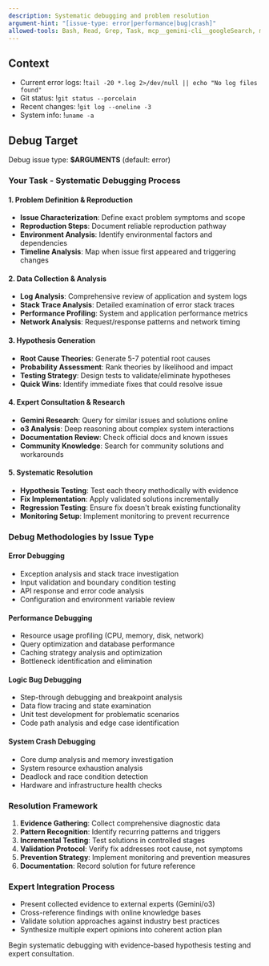 ```yaml
---
description: Systematic debugging and problem resolution
argument-hint: "[issue-type: error|performance|bug|crash]"
allowed-tools: Bash, Read, Grep, Task, mcp__gemini-cli__googleSearch, mcp__o3-low__o3-search
---
```


## Context
- Current error logs: !`tail -20 *.log 2>/dev/null || echo "No log files found"`
- Git status: !`git status --porcelain`
- Recent changes: !`git log --oneline -3`
- System info: !`uname -a`

## Debug Target
Debug issue type: **$ARGUMENTS** (default: error)

### Your Task - Systematic Debugging Process

#### 1. Problem Definition & Reproduction
- **Issue Characterization**: Define exact problem symptoms and scope
- **Reproduction Steps**: Document reliable reproduction pathway
- **Environment Analysis**: Identify environmental factors and dependencies
- **Timeline Analysis**: Map when issue first appeared and triggering changes

#### 2. Data Collection & Analysis
- **Log Analysis**: Comprehensive review of application and system logs
- **Stack Trace Analysis**: Detailed examination of error stack traces
- **Performance Profiling**: System and application performance metrics
- **Network Analysis**: Request/response patterns and network timing

#### 3. Hypothesis Generation
- **Root Cause Theories**: Generate 5-7 potential root causes
- **Probability Assessment**: Rank theories by likelihood and impact
- **Testing Strategy**: Design tests to validate/eliminate hypotheses
- **Quick Wins**: Identify immediate fixes that could resolve issue

#### 4. Expert Consultation & Research
- **Gemini Research**: Query for similar issues and solutions online
- **o3 Analysis**: Deep reasoning about complex system interactions
- **Documentation Review**: Check official docs and known issues
- **Community Knowledge**: Search for community solutions and workarounds

#### 5. Systematic Resolution
- **Hypothesis Testing**: Test each theory methodically with evidence
- **Fix Implementation**: Apply validated solutions incrementally
- **Regression Testing**: Ensure fix doesn't break existing functionality
- **Monitoring Setup**: Implement monitoring to prevent recurrence

### Debug Methodologies by Issue Type

#### Error Debugging
- Exception analysis and stack trace investigation
- Input validation and boundary condition testing
- API response and error code analysis
- Configuration and environment variable review

#### Performance Debugging  
- Resource usage profiling (CPU, memory, disk, network)
- Query optimization and database performance
- Caching strategy analysis and optimization
- Bottleneck identification and elimination

#### Logic Bug Debugging
- Step-through debugging and breakpoint analysis
- Data flow tracing and state examination  
- Unit test development for problematic scenarios
- Code path analysis and edge case identification

#### System Crash Debugging
- Core dump analysis and memory investigation
- System resource exhaustion analysis
- Deadlock and race condition detection
- Hardware and infrastructure health checks

### Resolution Framework
1. **Evidence Gathering**: Collect comprehensive diagnostic data
2. **Pattern Recognition**: Identify recurring patterns and triggers
3. **Incremental Testing**: Test solutions in controlled stages  
4. **Validation Protocol**: Verify fix addresses root cause, not symptoms
5. **Prevention Strategy**: Implement monitoring and prevention measures
6. **Documentation**: Record solution for future reference

### Expert Integration Process
- Present collected evidence to external experts (Gemini/o3)
- Cross-reference findings with online knowledge bases
- Validate solution approaches against industry best practices
- Synthesize multiple expert opinions into coherent action plan

Begin systematic debugging with evidence-based hypothesis testing and expert consultation.